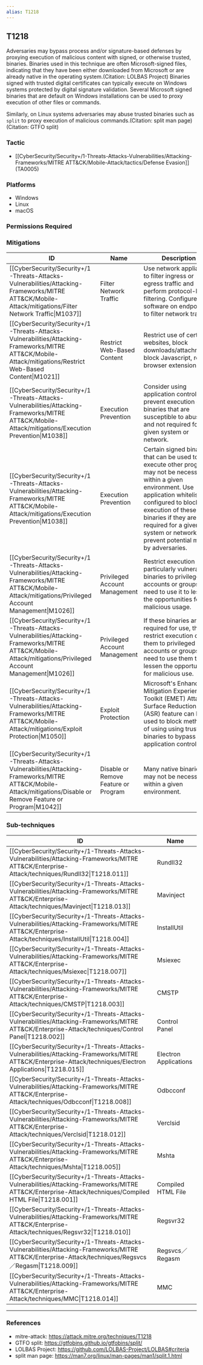 ```yaml
---
alias: T1218
---
```


## T1218

Adversaries may bypass process and/or signature-based defenses by proxying execution of malicious content with signed, or otherwise trusted, binaries. Binaries used in this technique are often Microsoft-signed files, indicating that they have been either downloaded from Microsoft or are already native in the operating system.(Citation: LOLBAS Project) Binaries signed with trusted digital certificates can typically execute on Windows systems protected by digital signature validation. Several Microsoft signed binaries that are default on Windows installations can be used to proxy execution of other files or commands.

Similarly, on Linux systems adversaries may abuse trusted binaries such as <code>split</code> to proxy execution of malicious commands.(Citation: split man page)(Citation: GTFO split)


### Tactic
- [[CyberSecurity/Security+/1-Threats-Attacks-Vulnerabilities/Attacking-Frameworks/MITRE ATT&CK/Mobile-Attack/tactics/Defense Evasion]] (TA0005)

### Platforms
- Windows
- Linux
- macOS

### Permissions Required

### Mitigations

| ID | Name | Description |
| --- | --- | --- |
| [[CyberSecurity/Security+/1-Threats-Attacks-Vulnerabilities/Attacking-Frameworks/MITRE ATT&CK/Mobile-Attack/mitigations/Filter Network Traffic\|M1037]] | Filter Network Traffic | Use network appliances to filter ingress or egress traffic and perform protocol-based filtering. Configure software on endpoints to filter network traffic. |
| [[CyberSecurity/Security+/1-Threats-Attacks-Vulnerabilities/Attacking-Frameworks/MITRE ATT&CK/Mobile-Attack/mitigations/Restrict Web-Based Content\|M1021]] | Restrict Web-Based Content | Restrict use of certain websites, block downloads/attachments, block Javascript, restrict browser extensions, etc. |
| [[CyberSecurity/Security+/1-Threats-Attacks-Vulnerabilities/Attacking-Frameworks/MITRE ATT&CK/Mobile-Attack/mitigations/Execution Prevention\|M1038]] | Execution Prevention | Consider using application control to prevent execution of binaries that are susceptible to abuse and not required for a given system or network. |
| [[CyberSecurity/Security+/1-Threats-Attacks-Vulnerabilities/Attacking-Frameworks/MITRE ATT&CK/Mobile-Attack/mitigations/Execution Prevention\|M1038]] | Execution Prevention | Certain signed binaries that can be used to execute other programs may not be necessary within a given environment. Use application whitelisting configured to block execution of these binaries if they are not required for a given system or network to prevent potential misuse by adversaries. |
| [[CyberSecurity/Security+/1-Threats-Attacks-Vulnerabilities/Attacking-Frameworks/MITRE ATT&CK/Mobile-Attack/mitigations/Privileged Account Management\|M1026]] | Privileged Account Management | Restrict execution of particularly vulnerable binaries to privileged accounts or groups that need to use it to lessen the opportunities for malicious usage. |
| [[CyberSecurity/Security+/1-Threats-Attacks-Vulnerabilities/Attacking-Frameworks/MITRE ATT&CK/Mobile-Attack/mitigations/Privileged Account Management\|M1026]] | Privileged Account Management | If these binaries are required for use, then restrict execution of them to privileged accounts or groups that need to use them to lessen the opportunities for malicious use. |
| [[CyberSecurity/Security+/1-Threats-Attacks-Vulnerabilities/Attacking-Frameworks/MITRE ATT&CK/Mobile-Attack/mitigations/Exploit Protection\|M1050]] | Exploit Protection | Microsoft's Enhanced Mitigation Experience Toolkit (EMET) Attack Surface Reduction (ASR) feature can be used to block methods of using using trusted binaries to bypass application control. |
| [[CyberSecurity/Security+/1-Threats-Attacks-Vulnerabilities/Attacking-Frameworks/MITRE ATT&CK/Mobile-Attack/mitigations/Disable or Remove Feature or Program\|M1042]] | Disable or Remove Feature or Program | Many native binaries may not be necessary within a given environment. |

### Sub-techniques

| ID | Name |
| --- | --- |
| [[CyberSecurity/Security+/1-Threats-Attacks-Vulnerabilities/Attacking-Frameworks/MITRE ATT&CK/Enterprise-Attack/techniques/Rundll32\|T1218.011]] | Rundll32 |
| [[CyberSecurity/Security+/1-Threats-Attacks-Vulnerabilities/Attacking-Frameworks/MITRE ATT&CK/Enterprise-Attack/techniques/Mavinject\|T1218.013]] | Mavinject |
| [[CyberSecurity/Security+/1-Threats-Attacks-Vulnerabilities/Attacking-Frameworks/MITRE ATT&CK/Enterprise-Attack/techniques/InstallUtil\|T1218.004]] | InstallUtil |
| [[CyberSecurity/Security+/1-Threats-Attacks-Vulnerabilities/Attacking-Frameworks/MITRE ATT&CK/Enterprise-Attack/techniques/Msiexec\|T1218.007]] | Msiexec |
| [[CyberSecurity/Security+/1-Threats-Attacks-Vulnerabilities/Attacking-Frameworks/MITRE ATT&CK/Enterprise-Attack/techniques/CMSTP\|T1218.003]] | CMSTP |
| [[CyberSecurity/Security+/1-Threats-Attacks-Vulnerabilities/Attacking-Frameworks/MITRE ATT&CK/Enterprise-Attack/techniques/Control Panel\|T1218.002]] | Control Panel |
| [[CyberSecurity/Security+/1-Threats-Attacks-Vulnerabilities/Attacking-Frameworks/MITRE ATT&CK/Enterprise-Attack/techniques/Electron Applications\|T1218.015]] | Electron Applications |
| [[CyberSecurity/Security+/1-Threats-Attacks-Vulnerabilities/Attacking-Frameworks/MITRE ATT&CK/Enterprise-Attack/techniques/Odbcconf\|T1218.008]] | Odbcconf |
| [[CyberSecurity/Security+/1-Threats-Attacks-Vulnerabilities/Attacking-Frameworks/MITRE ATT&CK/Enterprise-Attack/techniques/Verclsid\|T1218.012]] | Verclsid |
| [[CyberSecurity/Security+/1-Threats-Attacks-Vulnerabilities/Attacking-Frameworks/MITRE ATT&CK/Enterprise-Attack/techniques/Mshta\|T1218.005]] | Mshta |
| [[CyberSecurity/Security+/1-Threats-Attacks-Vulnerabilities/Attacking-Frameworks/MITRE ATT&CK/Enterprise-Attack/techniques/Compiled HTML File\|T1218.001]] | Compiled HTML File |
| [[CyberSecurity/Security+/1-Threats-Attacks-Vulnerabilities/Attacking-Frameworks/MITRE ATT&CK/Enterprise-Attack/techniques/Regsvr32\|T1218.010]] | Regsvr32 |
| [[CyberSecurity/Security+/1-Threats-Attacks-Vulnerabilities/Attacking-Frameworks/MITRE ATT&CK/Enterprise-Attack/techniques/Regsvcs／Regasm\|T1218.009]] | Regsvcs／Regasm |
| [[CyberSecurity/Security+/1-Threats-Attacks-Vulnerabilities/Attacking-Frameworks/MITRE ATT&CK/Enterprise-Attack/techniques/MMC\|T1218.014]] | MMC |


---
### References

- mitre-attack: https://attack.mitre.org/techniques/T1218
- GTFO split: https://gtfobins.github.io/gtfobins/split/
- LOLBAS Project: https://github.com/LOLBAS-Project/LOLBAS#criteria
- split man page: https://man7.org/linux/man-pages/man1/split.1.html
